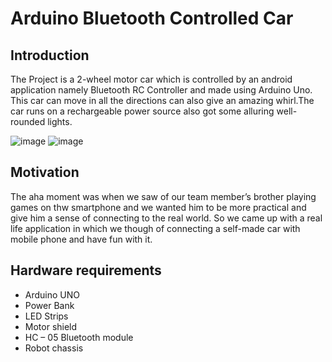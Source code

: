 # Arduino Bluetooth Controlled Car  
## Introduction
The Project is a 2-wheel motor car which is controlled by an android application namely Bluetooth RC Controller and made using Arduino Uno. This car can move in all the directions can also give an amazing whirl.The car runs on a rechargeable power source also got some alluring well-rounded lights. 

![image](https://user-images.githubusercontent.com/79688020/114797472-7d4bdb80-9d50-11eb-955f-78f794d2599c.png)
![image](https://user-images.githubusercontent.com/79688020/114797374-470e5c00-9d50-11eb-98a0-24c3bccff3ac.png)

## Motivation
The aha moment was when we saw of our team member’s  brother playing games on thw smartphone and we wanted him to be more practical and give him a sense of connecting to the real world. So we came up with a real life application in which we though of connecting a self-made car with mobile phone and have fun with it.
## Hardware requirements
-	Arduino UNO
-	Power Bank
-	LED Strips
-	Motor shield
-	HC – 05 Bluetooth module
-	Robot chassis

